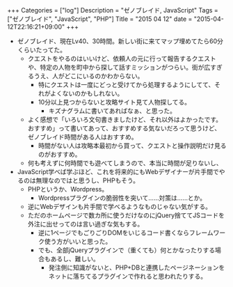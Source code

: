 +++
Categories = ["log"]
Description = "ゼノブレイド, JavaScript"
Tags = ["ゼノブレイド", "JavaScript", "PHP"]
Title = "2015 04 12"
date = "2015-04-12T22:16:21+09:00"
+++

* ゼノブレイド、現在Lv40、30時間。新しい街に来てマップ埋めてたら60分くらいたってた。
	* クエストをやるのはいいけど、依頼人の元に行って報告するクエストや、特定の人物を町中から探して話すミッションがつらい。街が広すぎるうえ、人がどこにいるのかわからない。
		* 特にクエストは一度にどっと受けてから処理するようにしてて、それがよくないのかもしれない。
		* 10分以上見つからないと攻略サイト見て人物探してる。
			* キズナグラムに書いてあればなぁ、と思った。
	* よく感想で「いろいろ文句書きましたけど、それ以外はよかったです。おすすめ」って書いてあって、おすすめする気ないだろって思うけど、ゼノブレイド時間がある人はおすすめ。
		* 時間がない人は攻略本最初から買って、クエストと操作説明だけ見るのがおすすめ。
	* 何も考えずに何時間でも遊べてしまうので、本当に時間が足りないし、
* JavaScript学べば学ぶほど、これを将来的にもWebデザイナーが片手間でやるのは無理なのではと思うし、PHPもそう。
	* PHPというか、Wordpress。
		* Wordpressプラグインの脆弱性を突いて……対策は……とか。
	* 逆にWebデザインも片手間で学べるようなものじゃない気がする。
	* ただのホームページで数カ所に使うだけなのにjQuery捨ててJSコードを外注に出せってのは言い過ぎな気もする。
		* 逆に1ページでもごりごりDOMをいじるコード書くならフレームワーク使う方がいいと思った。
		* でも、全部jQueryプラグインで（重くても）何とかなったりする場合もあるし、難しい。
			* 発注側に知識がないと、PHP+DBと連携したページネーションをネットに落ちてるプラグインで作れると思われたりする。